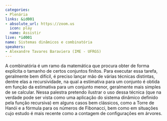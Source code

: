```yaml
---
categories:
- Plenária
links: &id001
- absolute_url: https://zoom.us
  icon: play
  name: Assistir
live: *id001
name: Sistemas dinâmicos e combinatória
speakers:
- Alexandre Tavares Baraviera (IME - UFRGS)
---
```


A combinatória é um ramo da matemática que procura obter de forma explícita o tamanho de certos conjuntos finitos. Para executar essa tarefa, geralmente bem difícil, é preciso lançar mão de várias técnicas distintas, dentre elas a recursividade, na qual a estimativa para um conjunto é obtida em função da estimativa para um conjunto menor, geralmente mais simples de se calcular.       Nessa palestra pretendo ilustrar o uso dessa técnica (que na verdade pode ser vista como uma aplicação do sistema dinâmico definido pela função recursiva) em alguns casos bem clássicos, como a Torre de Hanói e a fórmula para os números de Fibonacci, bem como em situações cujo estudo é mais recente como a contagem de configurações em árvores.